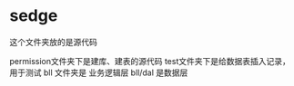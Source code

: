 ﻿sedge
=====

这个文件夹放的是源代码

permission文件夹下是建库、建表的源代码
test文件夹下是给数据表插入记录，用于测试
bll 文件夹是 业务逻辑层
bll/dal 是数据层




